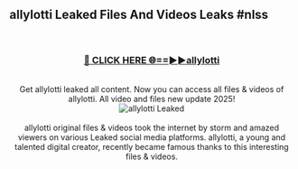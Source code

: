 ## allylotti Leaked Files And Videos Leaks #nlss
<br>
<div align="center">
<h3><a href="https://watchclip.my.id/allylotti" rel="nofollow">🔴 CLICK HERE 🌐==►►allylotti</a></h3>
<br>
Get allylotti leaked all content. Now you can access all files & videos of allylotti. All video and files new update 2025!
<br>
<a href="https://watchclip.my.id/allylotti" rel="nofollow" data-target="animated-image.originalLink"><img src="https://i.ibb.co.com/WyWwxjT/player-gif2.gif" alt="allylotti Leaked" style="max-width: 100%; display: inline-block;" data-target="animated-image.originalImage"></a>
<br><br>
allylotti original files & videos took the internet by storm and amazed viewers on various Leaked social media platforms. allylotti, a young and talented digital creator, recently became famous thanks to this interesting files & videos.
</div>
<br>